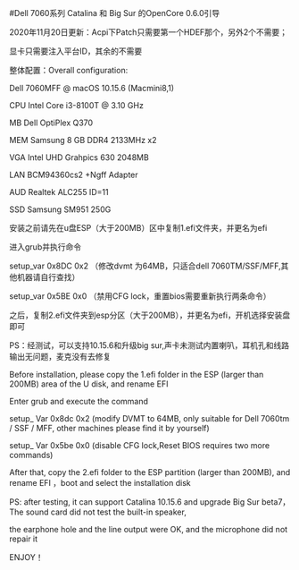 #Dell 7060系列 Catalina 和 Big Sur 的OpenCore 0.6.0引导

2020年11月20日更新：Acpi下Patch只需要第一个HDEF那个，另外2个不需要；

显卡只需要注入平台ID，其余的不需要

整体配置：Overall configuration:

Dell 7060MFF @ macOS 10.15.6 (Macmini8,1)

CPU 	Intel Core i3-8100T @ 3.10 GHz

MB	Dell OptiPlex Q370

MEM	Samsung 8 GB DDR4 2133MHz x2

VGA	Intel UHD Grahpics 630 2048MB

LAN	BCM94360cs2 +Ngff Adapter

AUD	Realtek ALC255 ID=11

SSD	Samsung SM951 250G


安装之前请先在u盘ESP（大于200MB）区中复制1.efi文件夹，并更名为efi

进入grub并执行命令

setup_var 0x8DC 0x2  （修改dvmt 为64MB，只适合dell 7060TM/SSF/MFF,其他机器请自行查找） 

setup_var 0x5BE 0x0  （禁用CFG lock，重置bios需要重新执行两条命令）

之后，复制2.efi文件夹到esp分区（大于200MB），并更名为efi，开机选择安装盘即可

PS：经测试，可以支持10.15.6和升级big sur,声卡未测试内置喇叭，耳机孔和线路输出无问题，麦克没有去修复



Before installation, please copy the 1.efi folder in the ESP (larger than 200MB) area of the U disk, and rename EFI

Enter grub and execute the command

setup_ Var 0x8dc 0x2 (modify DVMT to 64MB, only suitable for Dell 7060tm / SSF / MFF, other machines please find it by yourself)

setup_ Var 0x5be 0x0 (disable CFG lock,Reset BIOS requires two more commands)

After that, copy the 2.efi folder to the ESP partition (larger than 200MB), and rename EFI ，boot and select the installation disk

PS: after testing, it can support Catalina 10.15.6 and upgrade Big Sur beta7，The sound card did not test the built-in speaker, 

the earphone hole and the line output were OK, and the microphone did not repair it

ENJOY！
